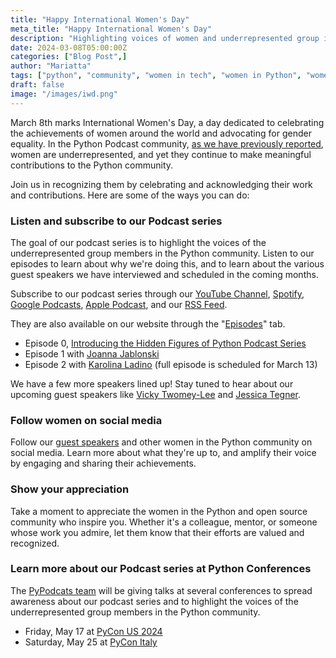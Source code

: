 ```yaml
---
title: "Happy International Women's Day"
meta_title: "Happy International Women's Day"
description: "Highlighting voices of women and underrepresented group in the Python Community"
date: 2024-03-08T05:00:00Z
categories: ["Blog Post",]
author: "Mariatta"
tags: ["python", "community", "women in tech", "women in Python", "women in open source"]
draft: false
image: "/images/iwd.png"
---
```


March 8th marks International Women's Day, a day dedicated to celebrating the achievements of women around the world and
advocating for gender equality. In the Python Podcast community,
[as we have previously reported](/blog/python_podcast_gender_diversity_and_representation/), women 
are underrepresented, and yet they continue to make meaningful contributions to the Python community.

Join us in recognizing them by celebrating and acknowledging their work and contributions.
Here are some of the ways you can do:

### Listen and subscribe to our Podcast series

The goal of our podcast series is to highlight the voices of the underrepresented group members in the Python community.
Listen to our episodes to learn about why we're doing this, and to learn about the various guest speakers we have interviewed
and scheduled in the coming months.

Subscribe to our podcast series through our [YouTube Channel](https://youtube.com/@PyPodcats),
[Spotify](https://open.spotify.com/show/0paWD9BHs7QNNHsMFFUoIN?si=e6e455a0c3a244fd),
[Google Podcasts](https://podcasts.google.com/feed/aHR0cHM6Ly9tZWRpYS5yc3MuY29tL3B5cG9kY2F0cy9mZWVkLnhtbA),
[Apple Podcast](https://podcasts.apple.com/ca/podcast/hidden-figures-of-python-podcast/id1720808525), and
our [RSS Feed](https://pypodcats.live/episodes/index.xml).

They are also available on our website through the "[Episodes](/episodes)" tab.

- Episode 0, [Introducing the Hidden Figures of Python Podcast Series](/episodes/ep-1/)
- Episode 1 with [Joanna Jablonski](/episodes/ep-1/)
- Episode 2 with [Karolina Ladino](episodes/ep-2-trailer/) (full episode is scheduled for March 13)

We have a few more speakers lined up! Stay tuned to hear about our upcoming guest speakers like [Vicky Twomey-Lee](https://www.linkedin.com/in/vickyleeire/)
and [Jessica Tegner](https://www.linkedin.com/in/jessica-tegner-dk/).

### Follow women on social media

Follow our [guest speakers](http://localhost:1313/speakers/) and other women in the Python community on social media.
Learn more about what they're up to, and amplify their voice by engaging and sharing their achievements.

### Show your appreciation

Take a moment to appreciate the women in the Python and open source community who inspire you. Whether it's a colleague,
mentor, or someone whose work you admire, let them know that their efforts are valued and recognized.

### Learn more about our Podcast series at Python Conferences

The [PyPodcats team](/hosts) will be giving talks at several conferences to spread awareness about our podcast series and to highlight
the voices of the underrepresented group members in the Python community. 

- Friday, May 17 at [PyCon US 2024](https://us.pycon.org/2024/schedule/presentation/94/)
- Saturday, May 25 at [PyCon Italy](https://2024.pycon.it/en/event/acknowledging-womens-contributions-in-the-python-community-through-podcast)
